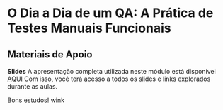 # O Dia a Dia de um QA: A Prática de Testes Manuais Funcionais

## Materiais de Apoio
 
**Slides**
A apresentação completa utilizada neste módulo está disponível [AQUI](https://academiapme-my.sharepoint.com/:p:/g/personal/renato_dio_me/EZn3n5RAgFFJgz1SePsXsxkBivxcAhWx90n9jzvRKFnX2Q?e=019g8H)
Com isso, você terá acesso a todos os slides e links explorados durante as aulas.

Bons estudos! wink
